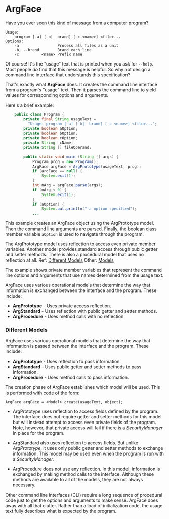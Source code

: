 
ArgFace
===
Have you ever seen this kind of message from a computer program?

    Usage:
        program [-a] [-b|--brand] [-c <name>] <file>...
    Options:
        -a                 Process all files as a unit
        -b, --brand		   Brand each line
        -c          <name> Prefix name

Of course!
It's the "usage" text that is printed when you ask for `--help`.
Most people *do* find that this message is helpful.
So why not design a command line interface that understands this specification?

That's exactly what **ArgFace** does.
It creates the command line interface from a program's "usage" text.
Then it parses the command line to yield values for corresponding options and arguments.

Here's a brief example:
```Java
    public class Program {
    	private final String usageText =
    	  "Usage: program [-a] [-b|--brand] [-c <name>] <file>...";
    	private boolean aOption;
    	private boolean bOption;
    	private boolean cOption;
    	private String  cName;
    	private String [] fileOperand;
    	
		public static void main (String [] args) {
      		Program prog = new Program();
      		ArgFace argFace = ArgPrototype(usageText, prog);
      		if (argFace == null) {
      			System.exit(1);
      		}
      		int nArg = argFace.parse(args);
      		if (nArg < 0) {
      			System.exit(1);
      		}
      		if (aOption) {
      			System.out.println("-a option specified");
			...
```

This example creates an ArgFace object using the ArgPrototype model.
Then the command line arguments are parsed.
Finally, the boolean class member variable `aOption` is used
to navigate through the program.

The ArgPrototype model uses reflection to access even private member variables.
Another model provides standard access through public getter and setter methods.
There is also a procedural model that uses no reflection at all.
Ref: [Different Models](#DifferentModels)
Other: [Models](#Models)

The example shows private member variables that represent the command line options
and arguments that use names determined from the usage text.

ArgFace uses various operational models that determine the way that information
is exchanged between the interface and the program.
These include:
* **ArgPrototype** - Uses private access reflection.
* **ArgStandard** - Uses reflection with public getter and setter methods.
* **ArgProcedure** - Uses method calls with no reflection.
<a name="DifferentModels"></a>
<a id="Models"></a>
### Different Models
ArgFace uses various operational models that determine the way that information is passed
between the interface and the program. These include:
* **ArgPrototype** - Uses reflection to pass information.
* **ArgStandard** - Uses public getter and setter methods to pass information.
* **ArgProcedure** - Uses method calls to pass information.

The creation phase of ArgFace establishes which model will be used.
This is performed with code of the form:

    ArgFace argFace = <Model>.create(usageText, object);

* ArgPrototype uses reflection to access fields defined by the program.
The interface does not require getter and setter methods for this model but will
instead attempt to access even private fields of the program. Note, however, that
private access will fail if there is a *SecurityManager* in place for the program.

* ArgStandard also uses reflection to access fields. But unlike *ArgPrototype*, it
uses only public getter and setter methods to exchange information. This model may
be used even when the program is run with a *SecurityManager*.

* ArgProcedure does not use any reflection. In this model, information is exchanged
by making method calls to the interface. Although these methods are available to all
of the models, they are not always necessary.

Other command line interfaces (CLI) require a long sequence of procedural code
just to get the options and arguments to make sense.
ArgFace does away with all that clutter.
Rather than a load of initialization code, the usage text fully describes what is expected by the program.

